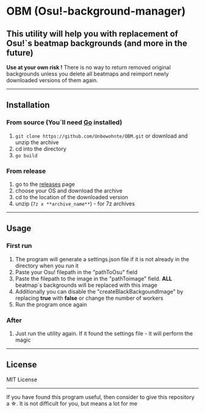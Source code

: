 # OBM (Osu!-background-manager)

## This utility will help you with replacement of Osu!`s beatmap backgrounds (and more in the future)

**Use at your own risk !**
There is no way to return removed original backgrounds unless you delete all beatmaps and reimport newly downloaded versions of them again.  

---

## Installation 

### From source (You`ll need [Go](https://golang.org/dl/) installed)
1. `git clone https://github.com/Unbewohnte/OBM.git` or download and unzip the archive
2. cd into the directory
3. `go build`

### From release
1. go to the [releases](https://github.com/Unbewohnte/OBM/releases) page
2. choose your OS and download the archive
3. cd to the location of the downloaded version
4. unzip (`7z x **archive_name**`) - for 7z archives 

---

## Usage

### First run 
1. The program will generate a settings.json file if it is not already in the directory when you run it
2. Paste your Osu! filepath in the "pathToOsu" field
3. Paste the filepath to the image in the "pathToimage" field. **ALL** beatmap`s backgrounds will be replaced with this image 
4. Additionally you can disable the "createBlackBackgoundImage" by replacing **true** with **false** or change the number of workers
5. Run the program once again

### After
1. Just run the utility again. If it found the settings file - it will perform the magic

---

## License
MIT License

---

If you have found this program useful, then consider to give this repository a ☆. It is not difficult for you, but means a lot for me 
